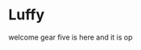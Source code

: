 # Luffy
welcome
gear five is here and it is op 
 
 
     
  
          
                               
                                      
                                                   
                                                                     
                                            
                                        
                        
            
     
 
